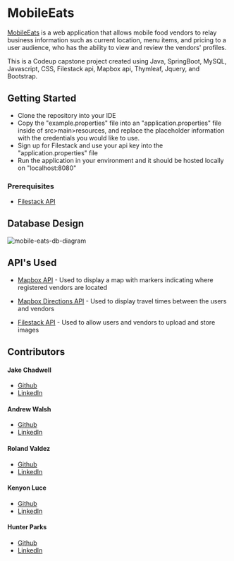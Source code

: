 # MobileEats

[MobileEats](https://mobileeats.app) is a web application that allows mobile food vendors to relay business information such as current location, menu items, and pricing to a user audience, who has the ability to view and review the vendors' profiles.

This is a Codeup capstone project created using Java, SpringBoot, MySQL, Javascript, CSS, Filestack api, Mapbox api, Thymleaf, Jquery, and Bootstrap.

## Getting Started
<ul>
  <li>Clone the repository into your IDE</li>
  <li>Copy the "example.properties" file into an "application.properties" file inside of src>main>resources, and replace the placeholder information with the credentials you would like to use.</li>
  <li>Sign up for Filestack and use your api key into the "application.properties" file</li>
  <li>Run the application in your environment and it should be hosted locally on "localhost:8080"</li>
</ul>

### Prerequisites

- [Filestack API](https://www.filestack.com)

## Database Design

![mobile-eats-db-diagram](https://user-images.githubusercontent.com/78042230/124989290-9e952e80-e004-11eb-998e-1e88c64c0f6d.PNG)

## API's Used

  - [Mapbox API](https://www.contributor-covenant.org/) - Used to display a map with markers indicating where registered vendors are located
  
  - [Mapbox Directions API](https://docs.mapbox.com/api/navigation/directions/) - Used to display travel times between the users and vendors
  
  - [Filestack API](https://www.filestack.com) - Used to allow users and vendors to upload and store images

## Contributors

#### Jake Chadwell
- [Github](https://github.com/jakechadwell) 
- [LinkedIn](https://www.linkedin.com/in/jake-chadwell-a89b8b20a)

#### Andrew Walsh
- [Github](https://github.com/andrew-walsh-dev) 
- [LinkedIn](https://www.linkedin.com/in/andrew-walsh-dev)

#### Roland Valdez
- [Github](https://github.com/roland-valdez) 
- [LinkedIn](https://www.linkedin.com/in/roland-valdez)

#### Kenyon Luce
- [Github](https://github.com/kenyon-luce) 
- [LinkedIn](https://www.linkedin.com/in/kenyon-luce)

#### Hunter Parks
- [Github](https://github.com/hunter-parks) 
- [LinkedIn](https://www.linkedin.com/in/hunter-parks-752b20212)

